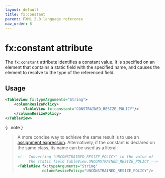 ```yaml
---
layout: default
title: fx:constant
parent: FXML 2.0 language reference
nav_order: 8
---
```


# fx:constant attribute
The `fx:constant` attribute identifies a constant value. It is specified on an element that contains a static field with the specified name, and causes the element to resolve to the type of the referenced field.

## Usage

```xml
<TableView fx:typeArguments="String">
    <columnResizePolicy>
        <TableView fx:constant="CONSTRAINED_RESIZE_POLICY"/>
    </columnResizePolicy>
</TableView>
```

{: .note }
> A more concise way to achieve the same result is to use an [assignment expression](once.html). Alternatively, if the constant is declared on the same class, its name can be used as a literal:
> ```xml
> <!-- Converting "UNCONSTRAINED_RESIZE_POLICY" to the value of
>      the static field TableView.UNCONSTRAINED_RESIZE_POLICY -->
> <TableView fx:typeArguments="String"
>            columnResizePolicy="UNCONSTRAINED_RESIZE_POLICY"/>
> ```